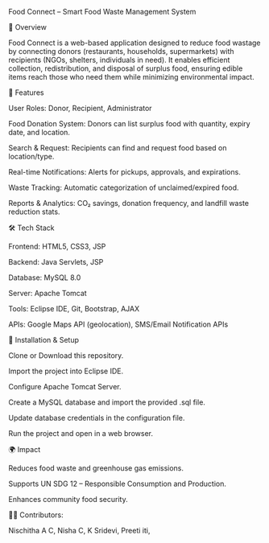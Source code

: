Food Connect – Smart Food Waste Management System

📌 Overview

Food Connect is a web-based application designed to reduce food wastage by connecting donors (restaurants, households, supermarkets) with recipients (NGOs, shelters, individuals in need). It enables efficient collection, redistribution, and disposal of surplus food, ensuring edible items reach those who need them while minimizing environmental impact.

🚀 Features

User Roles: Donor, Recipient, Administrator

Food Donation System: Donors can list surplus food with quantity, expiry date, and location.

Search & Request: Recipients can find and request food based on location/type.

Real-time Notifications: Alerts for pickups, approvals, and expirations.

Waste Tracking: Automatic categorization of unclaimed/expired food.

Reports & Analytics: CO₂ savings, donation frequency, and landfill waste reduction stats.

🛠 Tech Stack

Frontend: HTML5, CSS3, JSP

Backend: Java Servlets, JSP

Database: MySQL 8.0

Server: Apache Tomcat

Tools: Eclipse IDE, Git, Bootstrap, AJAX

APIs: Google Maps API (geolocation), SMS/Email Notification APIs

📂 Installation & Setup

Clone or Download this repository.

Import the project into Eclipse IDE.

Configure Apache Tomcat Server.

Create a MySQL database and import the provided .sql file.

Update database credentials in the configuration file.

Run the project and open in a web browser.

🌍 Impact

Reduces food waste and greenhouse gas emissions.

Supports UN SDG 12 – Responsible Consumption and Production.

Enhances community food security.

👩‍💻 Contributors:

Nischitha A C, 
 Nisha C, 
 K Sridevi, 
 Preeti iti,
